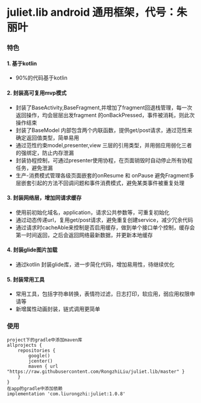 # juliet.lib android 通用框架，代号：朱丽叶
### 特色
#### 1. 基于kotlin
* 90%的代码基于kotlin
#### 2. 封装高可复用mvp模式 
* 封装了BaseActivity,BaseFragment,并增加了fragment回退栈管理，每一次返回操作，均会层层出发fragment 的onBackPressed，事件被消耗，则此次操作结束  
* 封装了BaseModel 内部包含两个内联函数，提供get/post请求，通过范性来确定返回值类型，简单易用  
* 通过范性约束model,presenter,view 三层的引用类型，并用弱应用弱化三者的强绑定，防止内存泄漏
* 封装协程控制，可通过presenter使用协程，在页面销毁时自动停止所有协程任务，避免泄漏
* 生产-消费模式管理各级页面嵌套的onResume 和 onPause 避免Fragment多层嵌套引起的方法不回调问题和事件消费模式，避免某类事件被重复处理
#### 3. 封装网络层，增加同请求缓存  
* 使用前初始化域名，application，请求公共参数等，可重复初始化
* 通过动态传递url，复用get/post请求，避免重复创建service，减少冗余代码
* 通过请求时cacheAble来控制是否启用缓存，做到单个接口单个控制，缓存会第一时间返回，之后会返回网络最新数据，并更新本地缓存
#### 4. 封装glide图片加载  
* 通过kotlin 封装glide库，进一步简化代码，增加易用性，待继续优化
#### 5. 封装常用工具
* 常用工具，包括字符串转换，表情符过滤，日志打印，软应用，弱应用权限申请等
* 新增属性动画封装，链式调用更简单
### 使用  
```
project下的gradle中添加maven库
allprojects {
    repositories {
        google()
        jcenter()
        maven { url "https://raw.githubusercontent.com/RongzhiLiu/juliet.lib/master" }
    }
}
在app的gradle中添加依赖
implementation 'com.liurongzhi:juliet:1.0.8'
```
